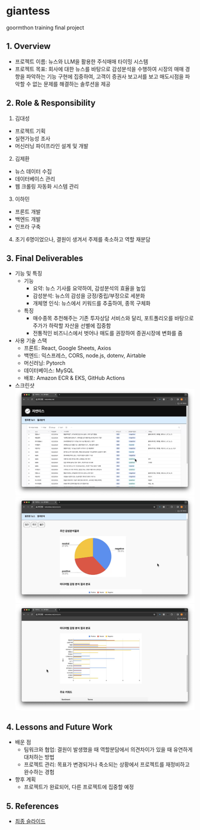 # giantess
goormthon training final project

## 1. Overview
- 프로젝트 이름: 뉴스와 LLM을 활용한 주식매매 타이밍 시스템
- 프로젝트 목표: 회사에 대한 뉴스를 바탕으로 감성분석을 수행하여 시장의 매매 경향을 파악하는 기능 구현에 집중하여, 고객이 증권사 보고서를 보고 매도시점을 파악할 수 없는 문제를 해결하는 솔루션을 제공

## 2. Role & Responsibility
1. 김대성
- 프로젝트 기획
- 실현가능성 조사
- 머신러닝 파이프라인 설계 및 개발
2. 김제환
- 뉴스 데이터 수집
- 데이터베이스 관리
- 웹 크롤링 자동화 시스템 관리
3. 이하민
- 프론트 개발
- 백엔드 개발
- 인프라 구축
4. 초기 6명이었으나, 결원이 생겨서 주제를 축소하고 역할 재분담

## 3. Final Deliverables
- 기능 및 특징
    - 기능 
        - 요약: 뉴스 기사를 요약하여, 감성분석의 효율을 높임
        - 감성분석: 뉴스의 감성을 긍정/중립/부정으로 세분화
        - 개체명 인식: 뉴스에서 키워드를 추출하여, 종목 구체화
    - 특징 
        - 매수종목 추천해주는 기존 투자상담 서비스와 달리, 포트폴리오를 바탕으로 주가가 하락할 자산을 선별에 집중함 
        - 전통적인 비즈니스에서 벗어나 매도를 권장하여 증권시장에 변화를 줌
- 사용 기술 스택
    - 프론트: React, Google Sheets, Axios
    - 백엔드: 익스프레스, CORS, node.js, dotenv, Airtable
    - 머신러닝: Pytorch
    - 데이터베이스: MySQL
    - 배포: Amazon ECR & EKS, GitHub Actions
- 스크린샷
![참조한 뉴스](image-2.png)
![주간 감성분석 결과](image-1.png)
![미디어별 감정 분석 결과 분포](image.png)
## 4. Lessons and Future Work
- 배운 점
    - 팀워크와 협업: 결원이 발생했을 때 역할분담에서 의견차이가 있을 때 유연하게 대처하는 방법
    - 프로젝트 관리: 목표가 변경되거나 축소되는 상황에서 프로젝트를 재정비하고 완수하는 경험
- 향후 계획
    - 프로젝트가 완료되어, 다른 프로젝트에 집중할 예정

## 5. References
- [최종 슬라이드](https://season-echinodon-e6a.notion.site/LLM-6938a43c85b74ae494f868df2724ba1e)